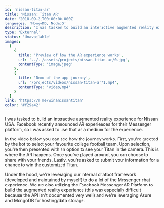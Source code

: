 ```yaml
---
id: 'nissan-titan-ar'
title: 'Nissan: Titan AR'
date: '2018-09-21T00:00:00.000Z'
languages: 'MongoDB, NodeJS'
description: 'I was tasked to build an interactive augmented reality experience for Nissan USA. Facebook recently announced AR experiences for their Messenger platform, so I was asked to use that as a medium for the experience. '
type: 'External'
status: 'Unavailable'
images:
  [
    {
      title: 'Preview of how the AR experience works',
      url: '../../assets/projects/nissan-titan-ar/0.jpg',
      contentType: 'image/jpeg'
    },
    {
      title: 'Demo of the app journey',
      url: '/projects/videos/nissan-titan-ar/1.mp4',
      contentType: 'video/mp4'
    }
  ]
link: 'https://m.me/winanissantitan'
color: '#f29a42'
---
```


I was tasked to build an interactive augmented reality experience for Nissan USA. Facebook recently announced AR experiences for their Messenger platform, so I was asked to use that as a medium for the experience.

In the video below you can see how the journey works. First, you're greeted by the bot to select your favourite college football team. Upon selection, you're then presented with an option to see your Titan in the camera. This is where the AR happens. Once you've played around, you can choose to share with your friends. Lastly, you're asked to submit your information for a chance to win the customized Titan.

Under the hood, we're leveraging our internal chatbot framework (developed and maintained by myself) to do a lot of the Messenger chat experience. We are also utilizing the Facebook Messenger AR Platform to build the augmented reality experience (this was especially difficult because the API isn't documented very well) and we're leveraging Azure and MongoDB for hosting/data storage.

